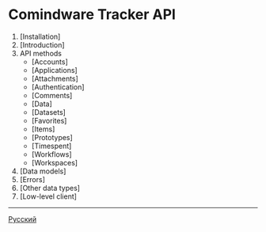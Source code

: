 # Comindware Tracker API

1. [Installation]
2. [Introduction]
3. API methods
   - [Accounts]
   - [Applications]
   - [Attachments]
   - [Authentication]
   - [Comments]
   - [Data]
   - [Datasets]
   - [Favorites]
   - [Items]
   - [Prototypes]
   - [Timespent]
   - [Workflows]
   - [Workspaces]
4. [Data models]
5. [Errors]
6. [Other data types]
7. [Low-level client]

---

[Русский](index.ru.md)
